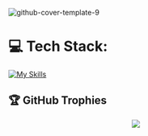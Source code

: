 ![github-cover-template-9](https://github.com/user-attachments/assets/3a1ae0af-f804-4fa0-8e95-38f240c8fabf)

# 💻 Tech Stack:
[![My Skills](https://skillicons.dev/icons?i=javascript,typescript,python,linux,mongo,postgres,express,django,bash,git,;&perline=12)](https://skillicons.dev)

## 🏆 GitHub Trophies

<p align="center">
  <img src="https://github-profile-trophy.vercel.app/?username=habert-kungu&theme=tokyonight&no-frame=true&no-bg=true&margin-w=4" />
</p>
